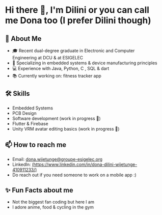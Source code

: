 # Hi there 👋, I'm Dilini or you can call me Dona too (I prefer Dilini though)

## 🚀 About Me
- 🎓 Recent dual-degree graduate in Electronic and Computer Engineering at DCU & at ESIGELEC
- 🔬 Specializing in embedded systems & device manufacturing principles 
- 💻 Experience with Java, Python, C , SQL & dart
- 📚 Currently working on: fitness tracker app

## 🛠 Skills
- Embedded Systems 
- PCB Design
- Software development (work in progress 🚀)
- Flutter & Firebase
- Unity VRM avatar editing basics (work in progress 🚀)

## 📫 How to reach me
- Email: dona.wijetunge@groupe-esigelec.org
- LinkedIn: [(https://www.linkedin.com/in/dona-dilini-wijetunge-410911233/)](#)
- Do reach out if you need someone to work on a mobile app :)

## ✨ Fun Facts about me
- Not the biggest fan coding but here I am
- I adore anime, food & cycling in the gym
<!--
**DiliniMW/DiliniMW** is a ✨ _special_ ✨ repository because its `README.md` (this file) appears on your GitHub profile.

Here are some ideas to get you started:

- 🔭 I’m currently working on ...
- 🌱 I’m currently learning ...
- 👯 I’m looking to collaborate on ...
- 🤔 I’m looking for help with ...
- 💬 Ask me about ...
- 📫 How to reach me: ...
- 😄 Pronouns: ...
- ⚡ Fun fact: ...
-->
